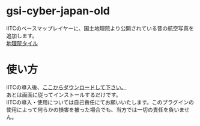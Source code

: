 # gsi-cyber-japan-old
IITCのベースマップレイヤーに、国土地理院より公開されている昔の航空写真を追加します。<br />
<a href="https://maps.gsi.go.jp/development/ichiran.html">地理院タイル</a>

# 使い方
IITCの導入後、<a href="https://github.com/mklyr/gsi-cyber-japan-old/raw/main/basemap-gsi-old-photo.user.js">ここからダウンロードして下さい。</a><br />
あとは画面に従ってインストールするだけです。<br />
IITCの導入・使用については自己責任にてお願いいたします。このプラグインの使用によって何らかの損害を被った場合でも、当方では一切の責任を負いません。
